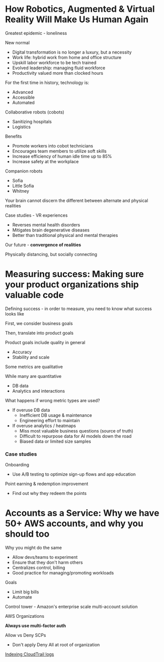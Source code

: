 # How Robotics, Augmented & Virtual Reality Will Make Us Human Again

Greatest epidemic - loneliness

New normal
- Digital transformation is no longer a luxury, but a necessity
- Work life: hybrid work from home and office structure
- Upskill labor workforce to be tech trained
- Evolved leadership: managing fluid workforce
- Productivity valued more than clocked hours

For the first time in history, technology is:
- Advanced
- Accessible
- Automated

Collaborative robots (cobots)
- Sanitizing hospitals
- Logistics

Benefits
- Promote workers into cobot technicians
- Encourages team members to utilize soft skills
- Increase efficiency of human idle time up to 85%
- Increase safety at the workplace

Companion robots
- Sofia
- Little Sofia
- Whitney

Your brain cannot discern the different between alternate and physical realities

Case studies - VR experiences
- Reverses mental health disorders
- Mitigates brain degenerative diseases
- Better than traditional physical and mental therapies

Our future - **convergence of realities**

Physically distancing, but socially connecting

# Measuring success: Making sure your product organizations ship valuable code

Defining success - in order to measure, you need to know what success looks like

First, we consider business goals

Then, translate into product goals

Product goals include quality in general
- Accuracy
- Stability and scale

Some metrics are qualitative

While many are quantitative
- DB data
- Analytics and interactions

What happens if wrong metric types are used?
- If overuse DB data
  - Inefficient DB usage & maintenance
  - Engineering effort to maintain
- If overuse analytics / heatmaps
  - Miss most valuable business questions (source of truth)
  - Difficult to repurpose data for AI models down the road
  - Biased data or limited size samples

### Case studies

Onboarding
- Use A/B testing to optimize sign-up flows and app education

Point earning & redemption improvement
- Find out why they redeem the points

# Accounts as a Service: Why we have 50+ AWS accounts, and why you should too

Why you might do the same

- Allow devs/teams to experiment
- Ensure that they don't harm others
- Centralizes control, billing
- Good practice for managing/promoting workloads

Goals
- Limit big bills
- Automate

Control tower - Amazon's enterprise scale multi-account solution

AWS Organizations

**Always use multi-factor auth**

Allow vs Deny SCPs
- Don't apply Deny All at root of organization

[Indexing CloudTrail logs](https://chariotsolutions.com/blog/post/delving-into-cloudtrail-events/)